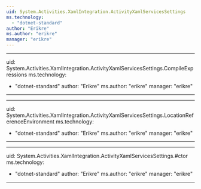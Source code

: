 ```yaml
---
uid: System.Activities.XamlIntegration.ActivityXamlServicesSettings
ms.technology: 
  - "dotnet-standard"
author: "Erikre"
ms.author: "erikre"
manager: "erikre"
---
```


---
uid: System.Activities.XamlIntegration.ActivityXamlServicesSettings.CompileExpressions
ms.technology: 
  - "dotnet-standard"
author: "Erikre"
ms.author: "erikre"
manager: "erikre"
---

---
uid: System.Activities.XamlIntegration.ActivityXamlServicesSettings.LocationReferenceEnvironment
ms.technology: 
  - "dotnet-standard"
author: "Erikre"
ms.author: "erikre"
manager: "erikre"
---

---
uid: System.Activities.XamlIntegration.ActivityXamlServicesSettings.#ctor
ms.technology: 
  - "dotnet-standard"
author: "Erikre"
ms.author: "erikre"
manager: "erikre"
---
